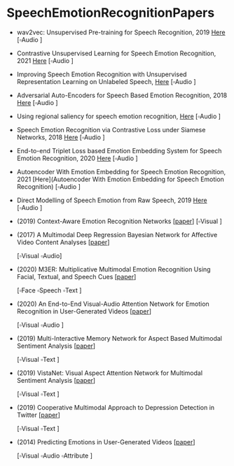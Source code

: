 # SpeechEmotionRecognitionPapers

- wav2vec: Unsupervised Pre-training for Speech Recognition, 2019 [Here](https://arxiv.org/pdf/1904.05862.pdf)
  [:white_small_square:Audio ]

- Contrastive Unsupervised Learning for Speech Emotion Recognition, 2021 [Here](https://arxiv.org/pdf/2102.06357.pdf)   [:white_small_square:Audio ]

- Improving Speech Emotion Recognition with Unsupervised Representation Learning on Unlabeled Speech, [Here](https://ieeexplore.ieee.org/stamp/stamp.jsp?tp=&arnumber=8682541) [:white_small_square:Audio ]
- Adversarial Auto-Encoders for Speech Based Emotion Recognition, 2018 [Here](https://arxiv.org/pdf/1806.02146.pdf) [:white_small_square:Audio ]
- Using regional saliency for speech emotion recognition, [Here](https://ieeexplore.ieee.org/stamp/stamp.jsp?tp=&arnumber=7952655) [:white_small_square:Audio ]
- Speech Emotion Recognition via Contrastive Loss under Siamese Networks, 2018 [Here](https://arxiv.org/pdf/1910.11174.pdf) [:white_small_square:Audio ]
- End-to-end Triplet Loss based Emotion Embedding System for Speech Emotion Recognition, 2020 [Here](https://arxiv.org/pdf/2010.06200.pdf) [:white_small_square:Audio ]
- Autoencoder With Emotion Embedding for Speech Emotion Recognition, 2021 [Here](Autoencoder With Emotion Embedding for Speech Emotion Recognition) [:white_small_square:Audio ]

- Direct Modelling of Speech Emotion from Raw Speech, 2019 [Here](https://arxiv.org/pdf/1904.03833.pdf) [:white_small_square:Audio ]

-  (2019) Context-Aware Emotion Recognition Networks [[paper](https://openaccess.thecvf.com/content_ICCV_2019/papers/Lee_Context-Aware_Emotion_Recognition_Networks_ICCV_2019_paper.pdf)]
  [:white_small_square:Visual ]

- (2017) A Multimodal Deep Regression Bayesian Network for Affective Video Content Analyses [[paper](https://openaccess.thecvf.com/content_ICCV_2017/papers/Gan_A_Multimodal_Deep_ICCV_2017_paper.pdf)] 

  [:white_small_square:Visual :white_small_square:Audio]
- (2020) M3ER: Multiplicative Multimodal Emotion Recognition Using Facial, Textual, and Speech Cues [[paper](https://arxiv.org/pdf/1911.05659.pdf)]

  [:white_small_square:Face :white_small_square:Speech :white_small_square:Text ]

- (2020) An End-to-End Visual-Audio Attention Network for Emotion Recognition in User-Generated Videos [[paper](https://aaai.org/Papers/AAAI/2020GB/AAAI-ZhaoS.7155.pdf)]

  [:white_small_square:Visual :white_small_square:Audio ]

- (2019) Multi-Interactive Memory Network for Aspect Based Multimodal Sentiment Analysis [[paper](https://www.aaai.org/ojs/index.php/AAAI/article/view/3807)] 

  [:white_small_square:Visual :white_small_square:Text ]

- (2019) VistaNet: Visual Aspect Attention Network for Multimodal Sentiment Analysis [[paper](https://www.aaai.org/ojs/index.php/AAAI/article/view/3799)] 

  [:white_small_square:Visual :white_small_square:Text ]

- (2019) Cooperative Multimodal Approach to Depression Detection in Twitter [[paper](https://www.aaai.org/ojs/index.php/AAAI/article/view/3775)]

  [:white_small_square:Visual :white_small_square:Text ]

- (2014) Predicting Emotions in User-Generated Videos [[paper](http://www.yugangjiang.info/publication/aaai14-emotions.pdf)] 

  [:white_small_square:Visual :white_small_square:Audio :white_small_square:Attribute ]
